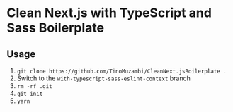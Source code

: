 # Clean Next.js with TypeScript and Sass Boilerplate

## Usage

1. `git clone https://github.com/TinoMuzambi/CleanNext.jsBoilerplate .`
2. Switch to the `with-typescript-sass-eslint-context` branch
3. `rm -rf .git`
4. `git init`
5. `yarn`
